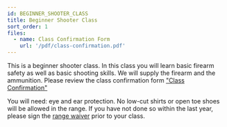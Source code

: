 ```yaml
---
id: BEGINNER_SHOOTER_CLASS
title: Beginner Shooter Class
sort_order: 1
files:
  - name: Class Confirmation Form
    url: '/pdf/class-confirmation.pdf'
---
```

This is a beginner shooter class.  In this class you will learn basic firearm safety as well as basic shooting skills.  We will supply the firearm and the ammunition.
Please review the class confirmation form ["Class Confirmation"](/pdf/class-confirmation.pdf)

You will need: eye and ear protection.  No low-cut shirts or open toe shoes will be allowed in the range. 
If you have not done so within the last year, please sign the [range waiver](http://www.smartwaiver.com/v/stagestopgunshop) prior to your class. 